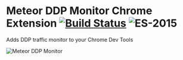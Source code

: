 # Meteor DDP Monitor Chrome Extension [![Build Status](https://travis-ci.org/thebakeryio/meteor-ddp-monitor.svg)](https://travis-ci.org/thebakeryio/meteor-ddp-monitor) ![ES-2015](https://img.shields.io/badge/ES-2015-brightgreen.svg)


Adds DDP traffic monitor to your Chrome Dev Tools

![Meteor DDP Monitor](https://dl.dropboxusercontent.com/u/9224326/ddp-monitor/ddp0.2.gif)